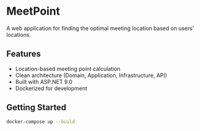 # MeetPoint

A web application for finding the optimal meeting location based on users' locations.

## Features
- Location-based meeting point calculation
- Clean architecture (Domain, Application, Infrastructure, API)
- Built with ASP.NET 9.0
- Dockerized for development

## Getting Started
```bash
docker-compose up --build
```
